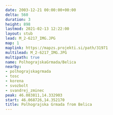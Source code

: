 ```yaml
---
date: 2003-12-21 00:00:00+00:00
delta: 560
duration: 3
height: 898
lastmod: 2021-02-13 12:22:00
layout: stub
lead: M_2-6217_IMG.JPG
map: 1
maplink: https://mapzs.projekti.si/path/31971
multilead: M_2-6217_IMG.JPG
multipath: true
name: PolhograjskaGrmada/Belica
nearby:
- polhograjskagrmada
- tosc
- korena
- svozbolt
- svandrej_zminec
peak: 46.083811,14.332903
start: 46.068726,14.352170
title: Polhograjska Grmada from Belica
---
```

